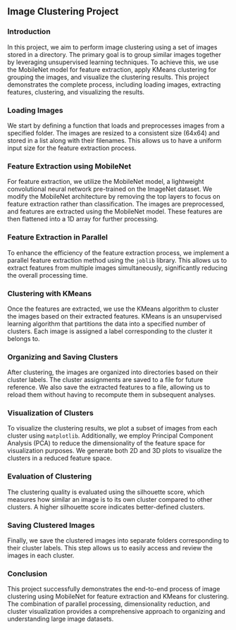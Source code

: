 ## Image Clustering Project

### Introduction
In this project, we aim to perform image clustering using a set of images stored in a directory. The primary goal is to group similar images together by leveraging unsupervised learning techniques. To achieve this, we use the MobileNet model for feature extraction, apply KMeans clustering for grouping the images, and visualize the clustering results. This project demonstrates the complete process, including loading images, extracting features, clustering, and visualizing the results.

### Loading Images
We start by defining a function that loads and preprocesses images from a specified folder. The images are resized to a consistent size (64x64) and stored in a list along with their filenames. This allows us to have a uniform input size for the feature extraction process.

### Feature Extraction using MobileNet
For feature extraction, we utilize the MobileNet model, a lightweight convolutional neural network pre-trained on the ImageNet dataset. We modify the MobileNet architecture by removing the top layers to focus on feature extraction rather than classification. The images are preprocessed, and features are extracted using the MobileNet model. These features are then flattened into a 1D array for further processing.

### Feature Extraction in Parallel
To enhance the efficiency of the feature extraction process, we implement a parallel feature extraction method using the `joblib` library. This allows us to extract features from multiple images simultaneously, significantly reducing the overall processing time.

### Clustering with KMeans
Once the features are extracted, we use the KMeans algorithm to cluster the images based on their extracted features. KMeans is an unsupervised learning algorithm that partitions the data into a specified number of clusters. Each image is assigned a label corresponding to the cluster it belongs to.

### Organizing and Saving Clusters
After clustering, the images are organized into directories based on their cluster labels. The cluster assignments are saved to a file for future reference. We also save the extracted features to a file, allowing us to reload them without having to recompute them in subsequent analyses.

### Visualization of Clusters
To visualize the clustering results, we plot a subset of images from each cluster using `matplotlib`. Additionally, we employ Principal Component Analysis (PCA) to reduce the dimensionality of the feature space for visualization purposes. We generate both 2D and 3D plots to visualize the clusters in a reduced feature space.

### Evaluation of Clustering
The clustering quality is evaluated using the silhouette score, which measures how similar an image is to its own cluster compared to other clusters. A higher silhouette score indicates better-defined clusters.

### Saving Clustered Images
Finally, we save the clustered images into separate folders corresponding to their cluster labels. This step allows us to easily access and review the images in each cluster.

### Conclusion
This project successfully demonstrates the end-to-end process of image clustering using MobileNet for feature extraction and KMeans for clustering. The combination of parallel processing, dimensionality reduction, and cluster visualization provides a comprehensive approach to organizing and understanding large image datasets.
